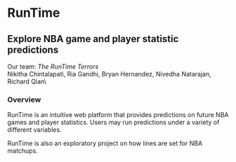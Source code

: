 # RunTime
## Explore NBA game and player statistic predictions

Our team: *The RunTime Terrors*\
Nikitha Chintalapati, Ria Gandhi, Bryan Hernandez, Nivedha Natarajan, Richard Qian\

### Overview
RunTime is an intuitive web platform that provides predictions on future NBA games and player statistics. Users may run predictions under a variety of different variables.

RunTime is also an exploratory project on how lines are set for NBA matchups.
